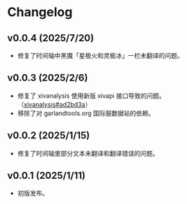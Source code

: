 # Changelog

## v0.0.4 (2025/7/20)

* 修复了时间轴中黑魔「星极火和灵极冰」一栏未翻译的问题。

## v0.0.3 (2025/2/6)

* 修复了 xivanalysis 使用新版 xivapi 接口导致的问题。（[xivanalysis#ad2bd3a](https://github.com/xivanalysis/xivanalysis/commit/ad2bd3a9bdfcbe5bb5e5a185aee7e0618c616978)）
* 移除了对 garlandtools.org 国际服数据站的依赖。

## v0.0.2 (2025/1/15)

* 修复了时间轴里部分文本未翻译和翻译错误的问题。

## v0.0.1 (2025/1/11)

* 初版发布。
